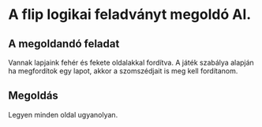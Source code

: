 # A flip logikai feladványt megoldó AI.

## A megoldandó feladat

Vannak lapjaink fehér és fekete oldalakkal fordítva. A játék szabálya alapján ha megfordítok egy lapot, akkor a szomszédjait is meg kell fordítanom.

## Megoldás

Legyen minden oldal ugyanolyan.
